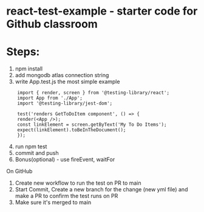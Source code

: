 # react-test-example - starter code for Github classroom

# Steps:
1. npm install
2. add mongodb atlas connection string
3. write App.test.js
the most simple example
```
    import { render, screen } from '@testing-library/react';
    import App from './App';
    import '@testing-library/jest-dom';
    
    test('renders GetToDoItem component', () => {
	render(<App />);
	const linkElement = screen.getByText('My To Do Items');
	expect(linkElement).toBeInTheDocument();
    });
 ```
4. run npm test
5. commit and push
6. Bonus(optional) - use fireEvent, waitFor 

On GitHub
1. Create new workflow to run the test on PR to main
2. Start Commit, Create a new branch for the change (new yml file) and make a PR to confirm the test runs on PR
3. Make sure it's merged to main
